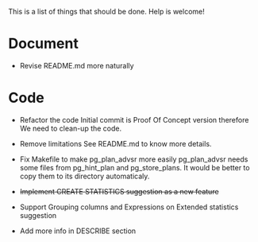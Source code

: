 This is a list of things that should be done.
Help is welcome!

Document
========
- Revise README.md more naturally


Code
====
- Refactor the code
  Initial commit is Proof Of Concept version therefore We need to clean-up the code.

- Remove limitations
  See README.md to know more details. 

- Fix Makefile to make pg_plan_advsr more easily
  pg_plan_advsr needs some files from pg_hint_plan and pg_store_plans.
  It would be better to copy them to its directory automaticaly.
  
- ~~Implement CREATE STATISTICS suggestion as a new feature~~

- Support Grouping columns and Expressions on Extended statistics suggestion

- Add more info in DESCRIBE section


